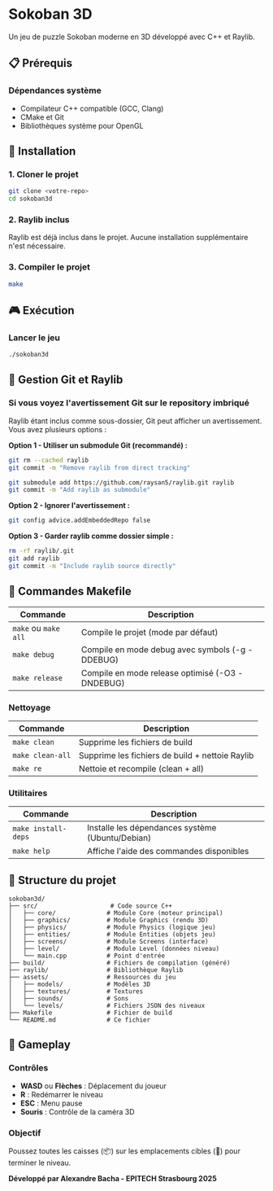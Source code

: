# Sokoban 3D

Un jeu de puzzle Sokoban moderne en 3D développé avec C++ et Raylib.

## 📋 Prérequis

### Dépendances système
- Compilateur C++ compatible (GCC, Clang)
- CMake et Git
- Bibliothèques système pour OpenGL

## 🚀 Installation

### 1. Cloner le projet
```bash
git clone <votre-repo>
cd sokoban3d
```

### 2. Raylib inclus
Raylib est déjà inclus dans le projet. Aucune installation supplémentaire n'est nécessaire.

### 3. Compiler le projet
```bash
make
```

## 🎮 Exécution

### Lancer le jeu
```bash
./sokoban3d
```

## 🔧 Gestion Git et Raylib

### Si vous voyez l'avertissement Git sur le repository imbriqué

Raylib étant inclus comme sous-dossier, Git peut afficher un avertissement. Vous avez plusieurs options :

**Option 1 - Utiliser un submodule Git (recommandé) :**
```bash
git rm --cached raylib
git commit -m "Remove raylib from direct tracking"

git submodule add https://github.com/raysan5/raylib.git raylib
git commit -m "Add raylib as submodule"
```

**Option 2 - Ignorer l'avertissement :**
```bash
git config advice.addEmbeddedRepo false
```

**Option 3 - Garder raylib comme dossier simple :**
```bash
rm -rf raylib/.git
git add raylib
git commit -m "Include raylib source directly"
```

## 🔧 Commandes Makefile
| Commande | Description |
|----------|-------------|
| `make` ou `make all` | Compile le projet (mode par défaut) |
| `make debug` | Compile en mode debug avec symbols (-g -DDEBUG) |
| `make release` | Compile en mode release optimisé (-O3 -DNDEBUG) |

### Nettoyage
| Commande | Description |
|----------|-------------|
| `make clean` | Supprime les fichiers de build |
| `make clean-all` | Supprime les fichiers de build + nettoie Raylib |
| `make re` | Nettoie et recompile (clean + all) |

### Utilitaires
| Commande | Description |
|----------|-------------|
| `make install-deps` | Installe les dépendances système (Ubuntu/Debian) |
| `make help` | Affiche l'aide des commandes disponibles |

## 📁 Structure du projet

```
sokoban3d/
├── src/                    # Code source C++
│   ├── core/              # Module Core (moteur principal)
│   ├── graphics/          # Module Graphics (rendu 3D)
│   ├── physics/           # Module Physics (logique jeu)
│   ├── entities/          # Module Entities (objets jeu)
│   ├── screens/           # Module Screens (interface)
│   ├── level/             # Module Level (données niveau)
│   └── main.cpp           # Point d'entrée
├── build/                 # Fichiers de compilation (généré)
├── raylib/                # Bibliothèque Raylib
├── assets/                # Ressources du jeu
│   ├── models/            # Modèles 3D
│   ├── textures/          # Textures
│   ├── sounds/            # Sons
│   └── levels/            # Fichiers JSON des niveaux
├── Makefile               # Fichier de build
└── README.md              # Ce fichier
```

## 🎯 Gameplay

### Contrôles
- **WASD** ou **Flèches** : Déplacement du joueur
- **R** : Redémarrer le niveau
- **ESC** : Menu pause
- **Souris** : Contrôle de la caméra 3D

### Objectif
Poussez toutes les caisses (📦) sur les emplacements cibles (🎯) pour terminer le niveau.



**Développé par Alexandre Bacha - EPITECH Strasbourg 2025**